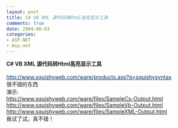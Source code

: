 ```yaml
---
layout: post
title: C# VB XML 源代码转Html高亮显示工具
comments: true
date: 2004-06-03
categories:
- ASP.NET
- Asp.net
---
```


<p><span class="bold"><span class="smalltxt"><strong>C# VB XML 源代码转Html高亮显示工具<br /><br /></strong></span></span><a href="http://www.squishyweb.com/ware/products.asp?q=squishysyntax" target="_blank"><font color="#003366">http://www.squishyweb.com/ware/products.asp?q=squishysyntax</font></a><br />很不错的东西<br />演示:<br /><a href="http://www.squishyweb.com/ware/files/SampleCs-Output.html">http://www.squishyweb.com/ware/files/SampleCs-Output.html</a><br /><a href="http://www.squishyweb.com/ware/files/SampleVb-Output.html">http://www.squishyweb.com/ware/files/SampleVb-Output.html</a><br /><a href="http://www.squishyweb.com/ware/files/SampleXML-Output.html">http://www.squishyweb.com/ware/files/SampleXML-Output.html</a><br />我试了试，真不错！</p>				
